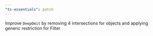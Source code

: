 ```yaml
---
"ts-essentials": patch
---
```


Improve `DeepOmit` by removing 4 intersections for objects and applying generic restriction for Filter
